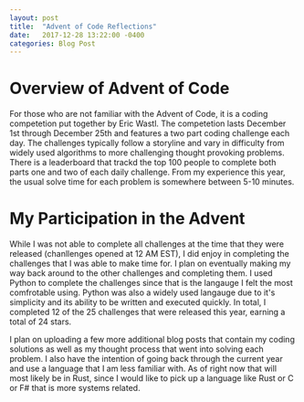 ```yaml
---
layout: post
title:  "Advent of Code Reflections"
date:   2017-12-28 13:22:00 -0400
categories: Blog Post
---
```


# Overview of Advent of Code

For those who are not familiar with the Advent of Code, it is a coding competetion put together by Eric Wastl. The competetion lasts December 1st through December 25th and features a two part coding challenge each day. The challenges typically follow a storyline and vary in difficulty from widely used algorithms to more challenging thought provoking problems. There is a leaderboard that trackd the top 100 people to complete both parts one and two of each daily challenge. From my experience this year, the usual solve time for each problem is somewhere between 5-10 minutes.

# My Participation in the Advent

While I was not able to complete all challenges at the time that they were released (chanllenges opened at 12 AM EST), I did enjoy in completing the challenges that I was able to make time for. I plan on eventually making my way back around to the other challenges and completing them. I used Python to complete the challenges since that is the langauge I felt the most comfrotable using. Python was also a widely used langauge due to it's simplicity and its ability to be written and executed quickly. In total, I completed 12 of the 25 challenges that were released this year, earning a total of 24 stars.

I plan on uploading a few more additional blog posts that contain my coding solutions as well as my thought process that went into solving each problem. I also have the intention of going back through the current year and use a language that I am less familiar with. As of right now that will most likely be in Rust, since I would like to pick up a language like Rust or C or F# that is more systems related.

